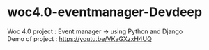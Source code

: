 # woc4.0-eventmanager-Devdeep
Woc 4.0 project : Event manager -> using Python and Django  
Demo of project : 
https://youtu.be/VKaGXzxH4UQ
